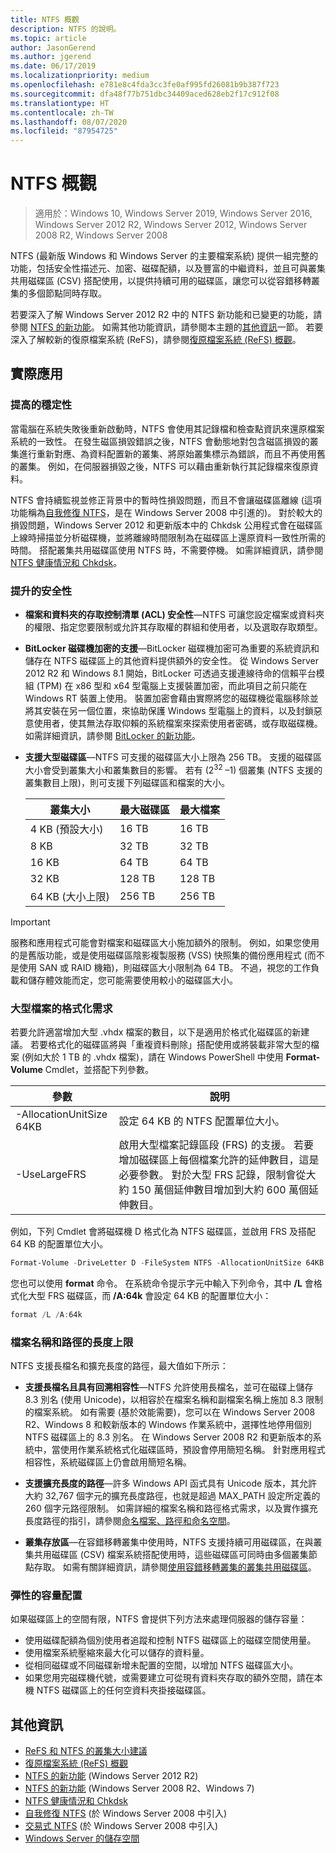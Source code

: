 ```yaml
---
title: NTFS 概觀
description: NTFS 的說明。
ms.topic: article
author: JasonGerend
ms.author: jgerend
ms.date: 06/17/2019
ms.localizationpriority: medium
ms.openlocfilehash: e781e8c4fda3cc3fe0af995fd26081b9b387f723
ms.sourcegitcommit: dfa48f77b751dbc34409aced628eb2f17c912f08
ms.translationtype: HT
ms.contentlocale: zh-TW
ms.lasthandoff: 08/07/2020
ms.locfileid: "87954725"
---
```

# <a name="ntfs-overview"></a>NTFS 概觀

>適用於：Windows 10, Windows Server 2019, Windows Server 2016, Windows Server 2012 R2, Windows Server 2012, Windows Server 2008 R2, Windows Server 2008

NTFS (最新版 Windows 和 Windows Server 的主要檔案系統) 提供一組完整的功能，包括安全性描述元、加密、磁碟配額，以及豐富的中繼資料，並且可與叢集共用磁碟區 (CSV) 搭配使用，以提供持續可用的磁碟區，讓您可以從容錯移轉叢集的多個節點同時存取。

若要深入了解 Windows Server 2012 R2 中的 NTFS 新功能和已變更的功能，請參閱 [NTFS 的新功能](/previous-versions/windows/it-pro/windows-server-2012-r2-and-2012/dn466520(v%3dws.11))。 如需其他功能資訊，請參閱本主題的[其他資訊](#additional-information)一節。 若要深入了解較新的復原檔案系統 (ReFS)，請參閱[復原檔案系統 (ReFS) 概觀](../refs/refs-overview.md)。

## <a name="practical-applications"></a>實際應用

### <a name="increased-reliability"></a>提高的穩定性

當電腦在系統失敗後重新啟動時，NTFS 會使用其記錄檔和檢查點資訊來還原檔案系統的一致性。 在發生磁區損毀錯誤之後，NTFS 會動態地對包含磁區損毀的叢集進行重新對應、為資料配置新的叢集、將原始叢集標示為錯誤，而且不再使用舊的叢集。 例如，在伺服器損毀之後，NTFS 可以藉由重新執行其記錄檔來復原資料。

NTFS 會持續監視並修正背景中的暫時性損毀問題，而且不會讓磁碟區離線 (這項功能稱為[自我修復 NTFS](/previous-versions/windows/it-pro/windows-server-2008-r2-and-2008/cc771388(v=ws.10))，是在 Windows Server 2008 中引進的)。 對於較大的損毀問題，Windows Server 2012 和更新版本中的 Chkdsk 公用程式會在磁碟區上線時掃描並分析磁碟機，並將離線時間限制為在磁碟區上還原資料一致性所需的時間。 搭配叢集共用磁碟區使用 NTFS 時，不需要停機。 如需詳細資訊，請參閱 [NTFS 健康情況和 Chkdsk](/previous-versions/windows/it-pro/windows-server-2012-r2-and-2012/hh831536(v%3dws.11))。

### <a name="increased-security"></a>提升的安全性

- **檔案和資料夾的存取控制清單 (ACL) 安全性**—NTFS 可讓您設定檔案或資料夾的權限、指定您要限制或允許其存取權的群組和使用者，以及選取存取類型。

- **BitLocker 磁碟機加密的支援**—BitLocker 磁碟機加密可為重要的系統資訊和儲存在 NTFS 磁碟區上的其他資料提供額外的安全性。 從 Windows Server 2012 R2 和 Windows 8.1 開始，BitLocker 可透過支援連線待命的信賴平台模組 (TPM) 在 x86 型和 x64 型電腦上支援裝置加密，而此項目之前只能在 Windows RT 裝置上使用。 裝置加密會藉由實際將您的磁碟機從電腦移除並將其安裝在另一個位置，來協助保護 Windows 型電腦上的資料，以及封鎖惡意使用者，使其無法存取仰賴的系統檔案來探索使用者密碼，或存取磁碟機。 如需詳細資訊，請參閱 [BitLocker 的新功能](/previous-versions/windows/it-pro/windows-server-2012-r2-and-2012/dn306081(v%3dws.11))。

- **支援大型磁碟區**—NTFS 可支援的磁碟區大小上限為 256 TB。 支援的磁碟區大小會受到叢集大小和叢集數目的影響。 若有 (2<sup>32</sup> –1) 個叢集 (NTFS 支援的叢集數目上限)，則可支援下列磁碟區和檔案的大小。

  |叢集大小|最大磁碟區|最大檔案|
  |---|---|---|
  |4 KB (預設大小)|16 TB|16 TB|
  |8 KB|32 TB|32 TB|
  |16 KB|64 TB|64 TB|
  |32 KB|128 TB|128 TB|
  |64 KB (大小上限)|256 TB|256 TB|

>[!IMPORTANT]
>服務和應用程式可能會對檔案和磁碟區大小施加額外的限制。 例如，如果您使用的是舊版功能，或是使用磁碟區陰影複製服務 (VSS) 快照集的備份應用程式 (而不是使用 SAN 或 RAID 機箱)，則磁碟區大小限制為 64 TB。 不過，視您的工作負載和儲存體效能而定，您可能需要使用較小的磁碟區大小。

### <a name="formatting-requirements-for-large-files"></a>大型檔案的格式化需求

若要允許適當增加大型 .vhdx 檔案的數目，以下是適用於格式化磁碟區的新建議。 若要格式化的磁碟區將與「重複資料刪除」搭配使用或將裝載非常大型的檔案 (例如大於 1 TB 的 .vhdx 檔案)，請在 Windows PowerShell 中使用 **Format-Volume** Cmdlet，並搭配下列參數。

|參數|說明|
|---|---|
|-AllocationUnitSize 64KB|設定 64 KB 的 NTFS 配置單位大小。|
|-UseLargeFRS|啟用大型檔案記錄區段 (FRS) 的支援。 若要增加磁碟區上每個檔案允許的延伸數目，這是必要參數。 對於大型 FRS 記錄，限制會從大約 150 萬個延伸數目增加到大約 600 萬個延伸數目。|

例如，下列 Cmdlet 會將磁碟機 D 格式化為 NTFS 磁碟區，並啟用 FRS 及搭配 64 KB 的配置單位大小。

```PowerShell
Format-Volume -DriveLetter D -FileSystem NTFS -AllocationUnitSize 64KB -UseLargeFRS
```

您也可以使用 **format** 命令。 在系統命令提示字元中輸入下列命令，其中 **/L** 會格式化大型 FRS 磁碟區，而 **/A:64k** 會設定 64 KB 的配置單位大小：

```PowerShell
format /L /A:64k
```

### <a name="maximum-file-name-and-path"></a>檔案名稱和路徑的長度上限

NTFS 支援長檔名和擴充長度的路徑，最大值如下所示：

- **支援長檔名且具有回溯相容性**—NTFS 允許使用長檔名，並可在磁碟上儲存 8.3 別名 (使用 Unicode)，以相容於在檔案名稱和副檔案名稱上施加 8.3 限制的檔案系統。 如有需要 (基於效能需要)，您可以在 Windows Server 2008 R2、Windows 8 和較新版本的 Windows 作業系統中，選擇性地停用個別 NTFS 磁碟區上的 8.3 別名。
  在 Windows Server 2008 R2 和更新版本的系統中，當使用作業系統格式化磁碟區時，預設會停用簡短名稱。 針對應用程式相容性，系統磁碟區上仍會啟用簡短名稱。

- **支援擴充長度的路徑**—許多 Windows API 函式具有 Unicode 版本，其允許大約 32,767 個字元的擴充長度路徑，也就是超過 MAX\_PATH 設定所定義的 260 個字元路徑限制。 如需詳細的檔案名稱和路徑格式需求，以及實作擴充長度路徑的指引，請參閱[命名檔案、路徑和命名空間](/windows/win32/fileio/naming-a-file)。

- **叢集存放區**—在容錯移轉叢集中使用時，NTFS 支援持續可用磁碟區，在與叢集共用磁碟區 (CSV) 檔案系統搭配使用時，這些磁碟區可同時由多個叢集節點存取。 如需有關詳細資訊，請參閱[使用容錯移轉叢集的叢集共用磁碟區](../../failover-clustering/failover-cluster-csvs.md)。

### <a name="flexible-allocation-of-capacity"></a>彈性的容量配置

如果磁碟區上的空間有限，NTFS 會提供下列方法來處理伺服器的儲存容量：

- 使用磁碟配額為個別使用者追蹤和控制 NTFS 磁碟區上的磁碟空間使用量。
- 使用檔案系統壓縮來最大化可以儲存的資料量。
- 從相同磁碟或不同磁碟新增未配置的空間，以增加 NTFS 磁碟區大小。
- 如果您用完磁碟機代號，或需要建立可從現有資料夾存取的額外空間，請在本機 NTFS 磁碟區上的任何空資料夾掛接磁碟區。

## <a name="additional-information"></a>其他資訊

- [ReFS 和 NTFS 的叢集大小建議](https://techcommunity.microsoft.com/t5/Storage-at-Microsoft/Cluster-size-recommendations-for-ReFS-and-NTFS/ba-p/425960)
- [復原檔案系統 (ReFS) 概觀](../refs/refs-overview.md)
- [NTFS 的新功能](/previous-versions/windows/it-pro/windows-server-2012-r2-and-2012/dn466520(v%3dws.11)) (Windows Server 2012 R2)
- [NTFS 的新功能](/previous-versions/windows/it-pro/windows-server-2008-r2-and-2008/ff383236(v=ws.10)) (Windows Server 2008 R2、Windows 7)
- [NTFS 健康情況和 Chkdsk](/previous-versions/windows/it-pro/windows-server-2012-r2-and-2012/hh831536(v%3dws.11))
- [自我修復 NTFS](/previous-versions/windows/it-pro/windows-server-2008-r2-and-2008/cc771388(v=ws.10)) (於 Windows Server 2008 中引入)
- [交易式 NTFS](/previous-versions/windows/it-pro/windows-server-2008-r2-and-2008/cc730726(v%3dws.10)) (於 Windows Server 2008 中引入)
- [Windows Server 的儲存空間](../storage.yml)
